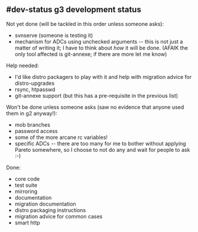 ## #dev-status g3 development status

Not yet done (will be tackled in this order unless someone asks):

  * svnserve (someone is testing it)
  * mechanism for ADCs using unchecked arguments -- this is not just a matter
    of writing it; I have to think about *how* it will be done.  (AFAIK the
    only tool affected is git-annexe; if there are more let me know)

Help needed:

  * I'd like distro packagers to play with it and help with migration advice
    for distro-upgrades
  * rsync, htpasswd
  * git-annexe support (but this has a pre-requisite in the previous list)

Won't be done unless someone asks (saw no evidence that anyone used them in g2
anyway!):

  * mob branches
  * password access
  * some of the more arcane rc variables!
  * specific ADCs -- there are too many for me to bother without applying
    Pareto somewhere, so I choose to not do any and wait for people to ask :-)

Done:

  * core code
  * test suite
  * mirroring
  * documentation
  * migration documentation
  * distro packaging instructions
  * migration advice for common cases
  * smart http
